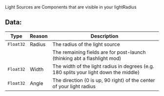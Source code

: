 Light Sources are Components that are visible in your lightRadius

## Data:
| Type | Reason | Description |
| -| -| -|
| `Float32` | Radius | The radius of the light source |
| | | The remaining fields are for post-launch (thinking abt a flashlight mod) |
| `Float32` | Width | The width of the light radius in degrees (e.g. 180 splits your light down the middle)
| `Float32` | Angle | The direction (0 is up, 90 right) of the center of your light radius
